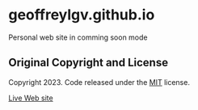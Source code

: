 # geoffreylgv.github.io

Personal web site in comming soon mode

## Original Copyright and License

Copyright 2023. Code released under the [MIT](https://github.com/geoffreylgv/geoffreylogovi.me/blob/master/LICENSE) license.

<a href="https://geoffreylogovi.me" target="_blank"> Live Web site </a>

